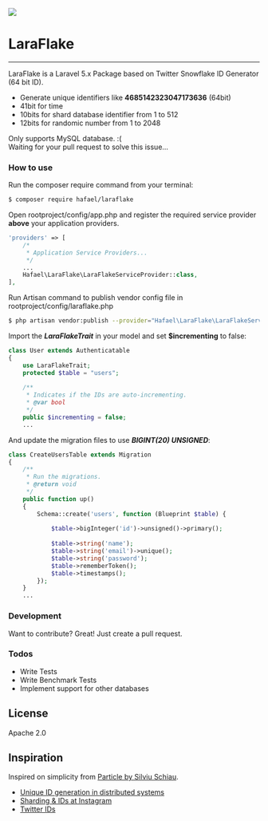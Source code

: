 [<img src="https://github-ads.s3.eu-central-1.amazonaws.com/support-ukraine.svg?t=1" />](https://supportukrainenow.org)

# LaraFlake
------

LaraFlake is a Laravel 5.x Package based on Twitter Snowflake ID Generator (64 bit ID).

  - Generate unique identifiers like **4685142323047173636** (64bit)
  - 41bit for time
  - 10bits for shard database identifier from 1 to 512
  - 12bits for randomic number from 1 to 2048

Only supports MySQL database. :(  
Waiting for your pull request to solve this issue...

### How to use
Run the composer require command from your terminal:
```sh
$ composer require hafael/laraflake
```
Open rootproject/config/app.php and register the required service provider **above** your application providers.

```php
'providers' => [
    /*
     * Application Service Providers...
     */
    ...
    Hafael\LaraFlake\LaraFlakeServiceProvider::class,
],
```

Run Artisan command to publish vendor config file in rootproject/config/laraflake.php
```sh
$ php artisan vendor:publish --provider="Hafael\LaraFlake\LaraFlakeServiceProvider"
```

Import the ***LaraFlakeTrait*** in your model and set **$incrementing** to false:
```php
class User extends Authenticatable
{
    use LaraFlakeTrait;
    protected $table = "users";
    
    /**
     * Indicates if the IDs are auto-incrementing.
     * @var bool
     */
    public $incrementing = false;
    ...
```
And update the migration files to use ***BIGINT(20) UNSIGNED***:

```php
class CreateUsersTable extends Migration
{
    /**
     * Run the migrations.
     * @return void
     */
    public function up()
    {
        Schema::create('users', function (Blueprint $table) {
            
            $table->bigInteger('id')->unsigned()->primary();
            
            $table->string('name');
            $table->string('email')->unique();
            $table->string('password');
            $table->rememberToken();
            $table->timestamps();
        });
    }
    ...
```


### Development

Want to contribute? Great!
Just create a pull request.

### Todos

 - Write Tests
 - Write Benchmark Tests
 - Implement support for other databases

License
----
Apache 2.0

## Inspiration
Inspired on simplicity from [Particle by Silviu Schiau](https://github.com/sschiau/Particle.php").

 - [Unique ID generation in distributed systems](http://pt.slideshare.net/davegardnerisme/unique-id-generation-in-distributed-systems)
 - [Sharding & IDs at Instagram](http://instagram-engineering.tumblr.com/post/10853187575/sharding-ids-at-instagram)
 - [Twitter IDs](https://dev.twitter.com/overview/api/twitter-ids-json-and-snowflake)
